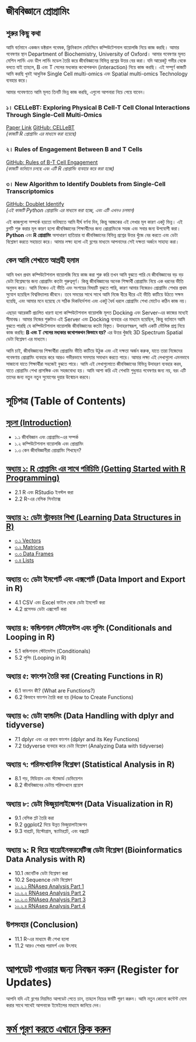# জীববিজ্ঞানে প্রোগ্রামিং

## শুরুর কিছু কথা 

আমি বর্তমানে একজন ডক্টরাল গবেষক, ক্লিনিক্যাল মেডিসিনে কম্পিউটেশনাল বায়োলজি নিয়ে কাজ করছি। আমার গবেষণার স্থান Department of Biochemistry, University of Oxford। আমার গবেষণার মূলত মেশিন লার্নিং এবং ডীপ লার্নিং মডেল তৈরি করে জীববিজ্ঞানের বিভিন্ন প্রশ্নের উত্তর বের করা। যদি আরেকটু গভীর থেকে বলতে যাই তাহলে, B এবং T সেলের মধ্যকার কথোপকথন (interaction) নিয়ে কাজ করছি। এই সম্পূর্ণ কাজটি আমি করছি খুবই আধুনিক Single Cell multi-omics এবং Spatial multi-omics Technology ব্যবহার করে। 

আমার গবেষণাতে আমি মূলত তিনটি ভিন্ন কাজ করছি, এগুলো আপনারা নিচে পেয়ে যাবেন।

### ১। CELLeBT: Exploring Physical B Cell-T Cell Clonal Interactions Through Single-Cell Multi-Omics  
[Paper Link](https://www.researchsquare.com/article/rs-4437721/v1)
[GitHub: CELLeBT](https://github.com/sharifshohan/CELLeBT)  
*(কাজটি R প্রোগ্রামিং এর মাধ্যমে করা হয়েছে)*

### ২। Rules of Engagement Between B and T Cells  
[GitHub: Rules of B-T Cell Engagement](https://github.com/sharifshohan/Rules-of-B-T-Cell-Engagement)  
*(কাজটি বর্তমানে চলছে এবং এটি R প্রোগ্রামিং ব্যবহার করে করা হচ্ছে)*

### ৩। New Algorithm to Identify Doublets from Single-Cell Transcriptomics  
[GitHub: Doublet Identify](https://github.com/sharifshohan/Doublet_identify)  
*(এই কাজটি Python প্রোগ্রামিং এর মাধ্যমে করা হচ্ছে, এবং এটি এখনও চলমান)*

এই কাজগুলো সম্পর্কে হয়তো ভবিষ্যতে আমি দীর্ঘ বর্ণনা দিব, কিন্তু আজকের এই লেখার মূল কারণ একটু ভিন্ন। এই ব্লগটি শুরু করার মূল কারণ হলো জীববিজ্ঞানের শিক্ষার্থীদের জন্য প্রোগ্রামিংকে সহজ এবং সবার জন্য উপযোগী করা। **Python** এবং **R প্রোগ্রামিং** অসাধারণ হাতিয়ার যা জীববিজ্ঞানের বিভিন্ন প্রশ্নের উত্তর খুঁজে বের করতে এবং ডেটা বিশ্লেষণ করতে সহায়তা করে। আমার লক্ষ্য হলো এই ব্লগের মাধ্যমে আপনাদের সেই দক্ষতা অর্জনে সাহায্য করা।

## কেন আমি শেখাতে আগ্রহী হলাম

আমি যখন প্রথম কম্পিউটেশনাল বায়োলজি নিয়ে কাজ করা শুরু করি তখন আমি বুঝতে পারি যে জীববিজ্ঞানের বড় বড় ডেটা বিশ্লেষণের জন্য প্রোগ্রামিং কতটা গুরুত্বপূর্ণ। কিন্তু জীববিজ্ঞানের অনেক শিক্ষার্থী প্রোগ্রামিং নিয়ে এক ধরনের ভীতি অনুভব করে। আমি নিজেও এই ভীতি এবং সংশয়ের বিষয়টি বুঝতে পারি, কারণ আমার নিজেরও প্রোগ্রামিং শেখার প্রথম সুযোগ হয়েছিল বিশ্ববিদ্যালয় জীবনে। তবে সময়ের সাথে সাথে আমি নিজে ধীরে ধীরে এই ভীতি কাটিয়ে উঠতে সক্ষম হয়েছি, এবং আমার মনে হয়েছে যে সঠিক দিকনির্দেশনা এবং একটু ধৈর্য ধরলে প্রোগ্রামিং শেখা মোটেও কঠিন কাজ নয়। 

এছাড়া আরেকটি প্রচলিত ধারণা হলো কম্পিউটেশনাল বায়োলজি মূলত Docking এবং Server-এর কাজের মধ্যেই সীমাবদ্ধ। আমার নিজের শুরুটাও এই Server এবং Docking ব্যবহার এর মাধ্যমে হয়েছিল, কিন্তু বর্তমানে আমি বুঝতে পারছি যে কম্পিউটেশনাল বায়োলজি জীববিজ্ঞানের কতটা বিস্তৃত। উদাহরণস্বরূপ, আমি একটি মৌলিক প্রশ্ন নিয়ে কাজ করছি: **B এবং T সেলের মধ্যকার কথোপকথন কিভাবে হয়?** এর উত্তর খুঁজছি 3D Spectrum Spatial ডেটা বিশ্লেষণ এর মাধ্যমে। 

আমি চাই, জীববিজ্ঞানের শিক্ষার্থীরা প্রোগ্রামিং ভীতি কাটিয়ে উঠুক এবং এই দক্ষতা অর্জন করুক, যাতে তারা নিজেদের গবেষণায় প্রোগ্রামিং ব্যবহার করে আরও গভীরভাবে সমস্যার সমাধান করতে পারে। আমার লক্ষ্য এই লেখাগুলো এমনভাবে সাজানো যাতে শিক্ষার্থীরা সহজেই বুঝতে পারে। আমি এই লেখাগুলোতে জীববিজ্ঞানের বিভিন্ন উদাহরণ ব্যবহার করব, যাতে প্রোগ্রামিং শেখা প্রাসঙ্গিক এবং সহজবোধ্য হয়। আমি আশা করি এই শেখাটা শুধুমাত্র গবেষণার জন্য নয়, বরং এটি তাদের জন্য নতুন নতুন সুযোগের দুয়ার উন্মোচন করবে।


# সূচিপত্র (Table of Contents)

## [সূচনা (Introduction)](Introduction/index.md)
- ১.১ জীববিজ্ঞান এবং প্রোগ্রামিং-এর সম্পর্ক
- ১.২ কম্পিউটেশনাল বায়োলজি এবং প্রোগ্রামিং
- ১.৩ কেন জীববিজ্ঞানীরা প্রোগ্রামিং শিখছেন?

## [অধ্যায় ১: R প্রোগ্রামিং এর সাথে পরিচিতি (Getting Started with R Programming)](chapter1/index.md)
- 2.1 R এবং RStudio ইনস্টল করা
- 2.2 R-এর বেসিক সিনট্যাক্স

## [অধ্যায় ২: ডেটা স্ট্রাকচার শিখা (Learning Data Structures in R)](chapter2/index.md)
- [৩.১ Vectors](chapter2/vector/index.md)
- [৩.২ Matrices](chapter2/matrix/index.md)
- [৩.৩  Data Frames](chapter2/DataFrame/index.md)
- [৩.৪ Lists](chapter2/List/index.md)

## অধ্যায় ৩: ডেটা ইমপোর্ট এবং এক্সপোর্ট (Data Import and Export in R)
- 4.1 CSV এবং Excel ফাইল থেকে ডেটা ইমপোর্ট করা
- 4.2 প্রসেসড ডেটা এক্সপোর্ট করা

## অধ্যায় ৪: কন্ডিশনাল স্টেটমেন্টস এবং লুপিং (Conditionals and Looping in R)
- 5.1 কন্ডিশনাল স্টেটমেন্টস (Conditionals)
- 5.2 লুপিং (Looping in R)

## অধ্যায় ৫: ফাংশন তৈরি করা (Creating Functions in R)
- 6.1 ফাংশন কী? (What are Functions?)
- 6.2 কিভাবে ফাংশন তৈরি করা হয় (How to Create Functions)

## অধ্যায় ৬: ডেটা হ্যান্ডলিং (Data Handling with dplyr and tidyverse)
- 7.1 dplyr এবং এর প্রধান ফাংশন (dplyr and its Key Functions)
- 7.2 tidyverse ব্যবহার করে ডেটা বিশ্লেষণ (Analyzing Data with tidyverse)

## অধ্যায় ৭: পরিসংখ্যানিক বিশ্লেষণ (Statistical Analysis in R)
- 8.1 গড়, মিডিয়ান এবং স্ট্যান্ডার্ড ডেভিয়েশন
- 8.2 জীববিজ্ঞানের ডেটায় পরিসংখ্যান প্রয়োগ

## অধ্যায় ৮: ডেটা ভিজুয়ালাইজেশন (Data Visualization in R)
- 9.1 বেসিক প্লট তৈরি করা
- 9.2 ggplot2 দিয়ে উন্নত ভিজুয়ালাইজেশন
- 9.3 বারপ্লট, হিস্টোগ্রাম, স্ক্যাটারপ্লট, এবং বক্সপ্লট

## অধ্যায় ৯: R দিয়ে বায়োইনফরমেটিক্স ডেটা বিশ্লেষণ (Bioinformatics Data Analysis with R)
- 10.1 জেনেটিক ডেটা বিশ্লেষণ করা
- 10.2 Sequence ডেটা বিশ্লেষণ
- [১০.২.১ RNAseq Analysis Part 1](chapter8/RNAseq_analysis_part1/index.md)
- [১০.২.২ RNAseq Analysis Part 2](chapter8/RNAseq_analysis_part2/index.md)
- [১০.২.৩ RNAseq Analysis Part 3](chapter8/RNAseq_analysis_part3/index.md)
- [১০.২.৪ RNAseq Analysis Part 4](chapter8/RNAseq_analysis_part4/index.md)

## উপসংহার (Conclusion)
- 11.1 R-এর মাধ্যমে কী শেখা হলো
- 11.2 আরও শেখার পরামর্শ এবং উৎসাহ



# আপডেট পাওয়ার জন্য নিবন্ধন করুন (Register for Updates)

আপনি যদি এই ব্লগের নিয়মিত আপডেট পেতে চান, তাহলে নিচের ফর্মটি পূরণ করুন। আমি নতুন কোনো কন্টেন্ট যোগ করার সাথে সাথেই আপনাকে ইমেইলের মাধ্যমে জানিয়ে দেব।

# [**ফর্ম পূরণ করতে এখানে ক্লিক করুন**](https://forms.gle/6qyRGiE7WSpLJ9SA9)


